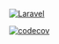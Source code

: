 [![Laravel](https://github.com/Joao-Bittencourt/candyShopL/actions/workflows/laravel.yml/badge.svg)](https://github.com/Joao-Bittencourt/candyShopL/actions/workflows/laravel.yml)

[![codecov](https://codecov.io/gh/Joao-Bittencourt/candyShopL/branch/master/graph/badge.svg?token=LSI2NI100L)](https://codecov.io/gh/Joao-Bittencourt/candyShopL)